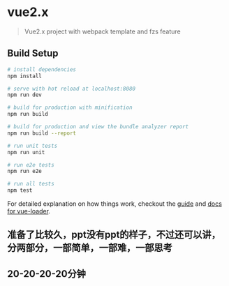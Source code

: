 # vue2.x

> Vue2.x project with webpack template and fzs feature

## Build Setup

``` bash
# install dependencies
npm install

# serve with hot reload at localhost:8080
npm run dev

# build for production with minification
npm run build

# build for production and view the bundle analyzer report
npm run build --report

# run unit tests
npm run unit

# run e2e tests
npm run e2e

# run all tests
npm test
```

For detailed explanation on how things work, checkout the [guide](http://vuejs-templates.github.io/webpack/) and [docs for vue-loader](http://vuejs.github.io/vue-loader).

## 准备了比较久，ppt没有ppt的样子，不过还可以讲，分两部分，一部简单，一部难，一部思考
## 20-20-20-20分钟
